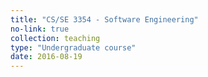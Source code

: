 ```yaml
---
title: "CS/SE 3354 - Software Engineering"
no-link: true
collection: teaching
type: "Undergraduate course"
date: 2016-08-19
---
```

